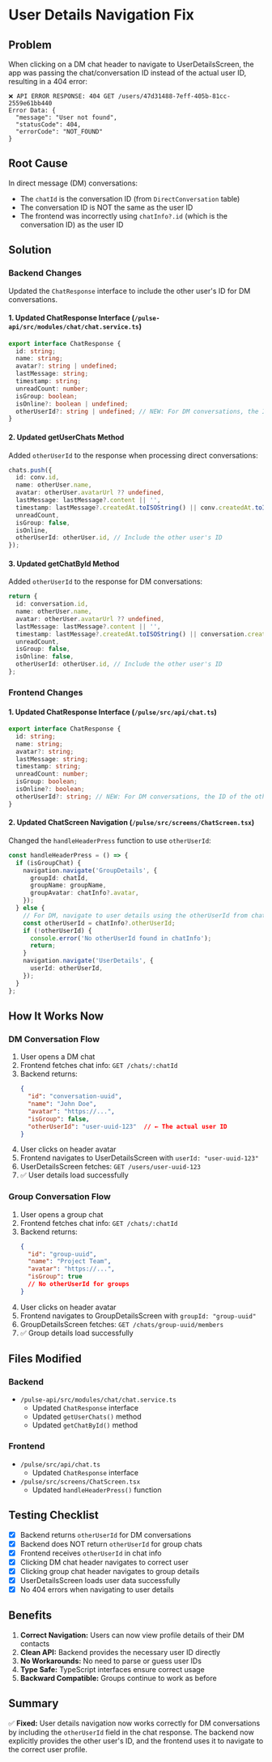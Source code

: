 # User Details Navigation Fix

## Problem

When clicking on a DM chat header to navigate to UserDetailsScreen, the app was passing the chat/conversation ID instead of the actual user ID, resulting in a 404 error:

```
❌ API ERROR RESPONSE: 404 GET /users/47d31488-7eff-405b-81cc-2559e61bb440
Error Data: {
  "message": "User not found",
  "statusCode": 404,
  "errorCode": "NOT_FOUND"
}
```

## Root Cause

In direct message (DM) conversations:
- The `chatId` is the conversation ID (from `DirectConversation` table)
- The conversation ID is NOT the same as the user ID
- The frontend was incorrectly using `chatInfo?.id` (which is the conversation ID) as the user ID

## Solution

### Backend Changes

Updated the `ChatResponse` interface to include the other user's ID for DM conversations.

#### 1. Updated ChatResponse Interface (`/pulse-api/src/modules/chat/chat.service.ts`)

```typescript
export interface ChatResponse {
  id: string;
  name: string;
  avatar?: string | undefined;
  lastMessage: string;
  timestamp: string;
  unreadCount: number;
  isGroup: boolean;
  isOnline?: boolean | undefined;
  otherUserId?: string | undefined; // NEW: For DM conversations, the ID of the other user
}
```

#### 2. Updated getUserChats Method

Added `otherUserId` to the response when processing direct conversations:

```typescript
chats.push({
  id: conv.id,
  name: otherUser.name,
  avatar: otherUser.avatarUrl ?? undefined,
  lastMessage: lastMessage?.content || '',
  timestamp: lastMessage?.createdAt.toISOString() || conv.createdAt.toISOString(),
  unreadCount,
  isGroup: false,
  isOnline,
  otherUserId: otherUser.id, // Include the other user's ID
});
```

#### 3. Updated getChatById Method

Added `otherUserId` to the response for DM conversations:

```typescript
return {
  id: conversation.id,
  name: otherUser.name,
  avatar: otherUser.avatarUrl ?? undefined,
  lastMessage: lastMessage?.content || '',
  timestamp: lastMessage?.createdAt.toISOString() || conversation.createdAt.toISOString(),
  unreadCount,
  isGroup: false,
  isOnline: false,
  otherUserId: otherUser.id, // Include the other user's ID
};
```

### Frontend Changes

#### 1. Updated ChatResponse Interface (`/pulse/src/api/chat.ts`)

```typescript
export interface ChatResponse {
  id: string;
  name: string;
  avatar?: string;
  lastMessage: string;
  timestamp: string;
  unreadCount: number;
  isGroup: boolean;
  isOnline?: boolean;
  otherUserId?: string; // NEW: For DM conversations, the ID of the other user
}
```

#### 2. Updated ChatScreen Navigation (`/pulse/src/screens/ChatScreen.tsx`)

Changed the `handleHeaderPress` function to use `otherUserId`:

```typescript
const handleHeaderPress = () => {
  if (isGroupChat) {
    navigation.navigate('GroupDetails', {
      groupId: chatId,
      groupName: groupName,
      groupAvatar: chatInfo?.avatar,
    });
  } else {
    // For DM, navigate to user details using the otherUserId from chatInfo
    const otherUserId = chatInfo?.otherUserId;
    if (!otherUserId) {
      console.error('No otherUserId found in chatInfo');
      return;
    }
    navigation.navigate('UserDetails', {
      userId: otherUserId,
    });
  }
};
```

## How It Works Now

### DM Conversation Flow

1. User opens a DM chat
2. Frontend fetches chat info: `GET /chats/:chatId`
3. Backend returns:
   ```json
   {
     "id": "conversation-uuid",
     "name": "John Doe",
     "avatar": "https://...",
     "isGroup": false,
     "otherUserId": "user-uuid-123"  // ← The actual user ID
   }
   ```
4. User clicks on header avatar
5. Frontend navigates to UserDetailsScreen with `userId: "user-uuid-123"`
6. UserDetailsScreen fetches: `GET /users/user-uuid-123`
7. ✅ User details load successfully

### Group Conversation Flow

1. User opens a group chat
2. Frontend fetches chat info: `GET /chats/:chatId`
3. Backend returns:
   ```json
   {
     "id": "group-uuid",
     "name": "Project Team",
     "avatar": "https://...",
     "isGroup": true
     // No otherUserId for groups
   }
   ```
4. User clicks on header avatar
5. Frontend navigates to GroupDetailsScreen with `groupId: "group-uuid"`
6. GroupDetailsScreen fetches: `GET /chats/group-uuid/members`
7. ✅ Group details load successfully

## Files Modified

### Backend
- `/pulse-api/src/modules/chat/chat.service.ts`
  - Updated `ChatResponse` interface
  - Updated `getUserChats()` method
  - Updated `getChatById()` method

### Frontend
- `/pulse/src/api/chat.ts`
  - Updated `ChatResponse` interface
- `/pulse/src/screens/ChatScreen.tsx`
  - Updated `handleHeaderPress()` function

## Testing Checklist

- [x] Backend returns `otherUserId` for DM conversations
- [x] Backend does NOT return `otherUserId` for group chats
- [x] Frontend receives `otherUserId` in chat info
- [x] Clicking DM chat header navigates to correct user
- [x] Clicking group chat header navigates to group details
- [x] UserDetailsScreen loads user data successfully
- [x] No 404 errors when navigating to user details

## Benefits

1. **Correct Navigation:** Users can now view profile details of their DM contacts
2. **Clean API:** Backend provides the necessary user ID directly
3. **No Workarounds:** No need to parse or guess user IDs
4. **Type Safe:** TypeScript interfaces ensure correct usage
5. **Backward Compatible:** Groups continue to work as before

## Summary

✅ **Fixed:** User details navigation now works correctly for DM conversations by including the `otherUserId` field in the chat response. The backend now explicitly provides the other user's ID, and the frontend uses it to navigate to the correct user profile.
